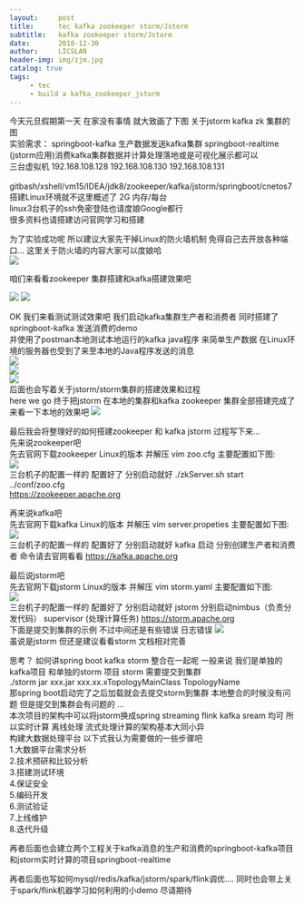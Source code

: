 ```yaml
---
layout:     post
title:      tec kafka zookeeper storm/Jstorm
subtitle:   kafka zookeeper storm/Jstorm
date:       2018-12-30
author:     LICSLAN
header-img: img/zjm.jpg
catalog: true
tags:
     - tec
     - build a kafka_zookeeper_jstorm
---
```


今天元旦假期第一天  在家没有事情  就大致画了下图 关于jstorm  kafka  zk 集群的图<br>
实验需求： springboot-kafka 生产数据发送kafka集群  springboot-realtime (jstorm应用)消费kafka集群数据并计算处理落地或是可视化展示都可以<br>
三台虚拟机 192.168.108.128  192.168.108.130 192.168.108.131 <br>  
gitbash/xshell/vm15/IDEA/jdk8/zookeeper/kafka/jstorm/springboot/cnetos7<br>
搭建Linux环境就不这里概述了  2G 内存/每台<br>
linux3台机子的ssh免密登陆也请度娘Google都行<br>
很多资料也请搭建访问官网学习和搭建<br>

为了实验成功呢  所以建议大家先干掉Linux的防火墙机制  免得自己去开放各种端口...  这里关于防火墙的内容大家可以度娘哈<br>
![](https://raw.githubusercontent.com/licslan/licslan.github.io/master/img/jstorm.png)<br>

咱们来看看zookeeper 集群搭建和kafka搭建效果吧 

![](https://raw.githubusercontent.com/licslan/licslan.github.io/master/img/zk_kafka_cluster.png)
![](https://raw.githubusercontent.com/licslan/licslan.github.io/master/img/zk_cluster.jpg)<br>

OK  我们来看测试测试效果吧  我们启动kafka集群生产者和消费者  同时搭建了springboot-kafka 发送消费的demo<br>
并使用了postman本地测试本地运行的kafka  java程序  来简单生产数据   在Linux环境的服务器也受到了来至本地的Java程序发送的消息<br>
![](https://raw.githubusercontent.com/licslan/licslan.github.io/master/img/kafka-product-consumer.jpg)<br>
![](https://raw.githubusercontent.com/licslan/licslan.github.io/master/img/idea-kafka-test.jpg)<br>
![](https://raw.githubusercontent.com/licslan/licslan.github.io/master/img/postman-send-mes.jpg)<br>
后面也会写着关于jstorm/storm集群的搭建效果和过程 <br>
here we go 终于把jstorm 在本地的集群和kafka zookeeper 集群全部搭建完成了  来看一下本地的效果吧
![](https://raw.githubusercontent.com/licslan/licslan.github.io/master/img/jstorm-cluster.jpg)<br>

最后我会将整理好的如何搭建zookeeper 和 kafka jstorm 过程写下来...<br>
先来说zookeeper吧<br>
先去官网下载zookeeper Linux的版本  并解压 vim zoo.cfg 主要配置如下图:<br>
![](https://raw.githubusercontent.com/licslan/licslan.github.io/master/img/zk-setting.jpg)<br>
三台机子的配置一样的  配置好了  分别启动就好   ./zkServer.sh start ../conf/zoo.cfg <br>  https://zookeeper.apache.org

再来说kafka吧<br>
先去官网下载kafka Linux的版本  并解压 vim server.propeties 主要配置如下图:<br>
![](https://raw.githubusercontent.com/licslan/licslan.github.io/master/img/kafka-setting.jpg)<br>
三台机子的配置一样的  配置好了  分别启动就好   kafka 启动 分别创建生产者和消费者  命令请去官网看看  https://kafka.apache.org

最后说jstorm吧<br>
先去官网下载jstorm Linux的版本  并解压 vim storm.yaml 主要配置如下图:<br>
![](https://raw.githubusercontent.com/licslan/licslan.github.io/master/img/storm-setting.jpg)<br>
三台机子的配置一样的  配置好了  分别启动就好   jstorm 分别启动nimbus（负责分发代码） supervisor (处理计算任务)    https://storm.apache.org<br>
下面是提交到集群的示例  不过中间还是有些错误  日志错误
![](https://raw.githubusercontent.com/licslan/licslan.github.io/master/img/stormjob-runing.jpg)<br>
虽说是jstorm  但还是建议看看storm  文档相对完善

思考？
如何讲spring boot kafka storm 整合在一起呢  一般来说  我们是单独的kafka项目  和单独的storm  项目  storm 需要提交到集群<br>
./storm jar xxx.jar  xxx.xx.xTopologyMainClass  TopologyName <br>
那spring boot启动完了之后加载就会去提交storm到集群  本地整合的时候没有问题  但是提交到集群会有问题的 ...<br>
本次项目的架构中可以将jstorm换成spring streaming  flink  kafka sream 均可 所以实时计算 离线处理 流式处理计算的架构基本大同小异 <br>
构建大数据处理平台 以下式我认为需要做的一些步骤吧<br>
1.大数据平台需求分析<br>
2.技术预研和比较分析<br>
3.搭建测试环境<br>
4.保证安全<br>
5.编码开发<br>
6.测试验证<br>
7.上线维护<br>
8.迭代升级<br>







再者后面也会建立两个工程关于kafka消息的生产和消费的springboot-kafka项目和jstorm实时计算的项目springboot-realtime<br>

再者后面也写如何mysql/redis/kafka/jstorm/spark/flink调优.... 同时也会带上关于spark/flink机器学习如何利用的小demo  尽请期待  







